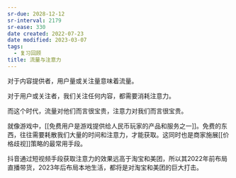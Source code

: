 ```yaml
---
sr-due: 2028-12-12
sr-interval: 2179
sr-ease: 330
date created: 2022-07-23
date modified: 2023-03-07
tags:
  - 复习回顾
title: 流量与注意力
---
```


对于内容提供者，用户量或关注量意味着流量。

对于用户或关注者，我们关注任何内容，都需要消耗注意力。

而这个时代，流量对他们而言很宝贵，注意力对我们而言很宝贵。

就像游戏中，[[免费用户是游戏提供给人民币玩家的产品和服务之一]]。免费的东西，往往需要耗散我们大量的时间和注意力，才能获取。这同时也是商家施展[[价格歧视]]策略的最常用手段。

抖音通过短视频手段获取注意力的效果远高于淘宝和美团，所以其2022年前布局直播带货，2023年后布局本地生活，都将是对淘宝和美团的巨大打击。
